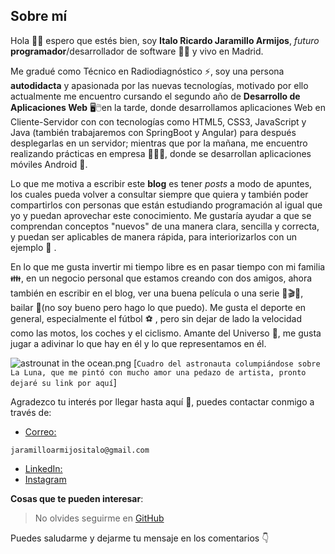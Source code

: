## Sobre mí

Hola 🙋‍♂️ espero que estés bien, soy **Italo Ricardo Jaramillo Armijos**, *futuro* **programador**/desarrollador de software 👨‍💻 y vivo en Madrid. <br />

Me gradué como Técnico en Radiodiagnóstico ⚡, soy una persona **autodidacta** y apasionada por las nuevas tecnologías, motivado por ello actualmente me encuentro cursando el segundo año de **Desarrollo de Aplicaciones Web** 🖥🖱en la tarde, donde desarrollamos aplicaciones Web en Cliente-Servidor con con tecnologías como HTML5, CSS3, JavaScript y Java (también trabajaremos con SpringBoot y Angular) para después desplegarlas en un servidor; mientras que por la mañana, me encuentro realizando prácticas en empresa 👨‍💼💼, donde se desarrollan aplicaciones móviles Android 📲. <br />

Lo que me motiva a escribir este **blog** es tener *posts* a modo de apuntes, los cuales 
pueda volver a consultar siempre que quiera y también poder compartirlos con personas
que están estudiando programación al igual que yo y puedan aprovechar este conocimiento. Me gustaría ayudar a que se comprendan conceptos "nuevos" de una manera clara, sencilla y correcta, y puedan ser aplicables de manera rápida, para interiorizarlos con un ejemplo 📝
. <br />

En lo que me gusta invertir mi tiempo libre es en pasar tiempo con mi familia 👪, en un negocio personal que estamos creando con dos amigos, ahora también en escribir en el blog, ver una buena película o una serie 🎥🎬👀, bailar 🕺(no soy bueno pero hago lo que puedo). Me gusta el deporte en general, especialmente el fútbol ⚽ , pero sin dejar de lado la velocidad como las motos, los coches y el ciclismo.  Amante del Universo 🌌, me gusta jugar a adivinar lo que hay en él y lo que representamos en él. 

![astrounat in the ocean.png](https://cdn.hashnode.com/res/hashnode/image/upload/v1632591119768/HzgezMZVd.png) [`Cuadro del astronauta columpiándose sobre La Luna, que me pintó con mucho amor una pedazo de artista, pronto dejaré su link por aquí`] 

Agradezco tu interés por llegar hasta aquí 🤗, puedes contactar conmigo a través de: <br/>
- [Correo:](jaramilloarmijositalo@gmail.com)


```
jaramilloarmijositalo@gmail.com 
``` 

- [LinkedIn:](https://www.linkedin.com/in/italo-ricardo-jaramillo-armijos-3b0b68202) 
- [Instagram](https://www.instagram.com/italo.jar/)

**Cosas que te pueden interesar**: 
>  No olvides seguirme en [GitHub](https://github.com/italojar)

Puedes saludarme y dejarme tu mensaje en los comentarios 👇